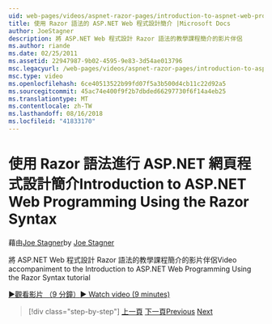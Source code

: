 ```yaml
---
uid: web-pages/videos/aspnet-razor-pages/introduction-to-aspnet-web-programming-using-the-razor-syntax
title: 使用 Razor 語法的 ASP.NET Web 程式設計簡介 |Microsoft Docs
author: JoeStagner
description: 將 ASP.NET Web 程式設計 Razor 語法的教學課程簡介的影片伴侶
ms.author: riande
ms.date: 02/25/2011
ms.assetid: 22947987-9b02-4595-9e83-3d54ae013796
msc.legacyurl: /web-pages/videos/aspnet-razor-pages/introduction-to-aspnet-web-programming-using-the-razor-syntax
msc.type: video
ms.openlocfilehash: 6ce40513522b99fd07f5a3b500d4cb11c22d92a5
ms.sourcegitcommit: 45ac74e400f9f2b7dbded66297730f6f14a4eb25
ms.translationtype: MT
ms.contentlocale: zh-TW
ms.lasthandoff: 08/16/2018
ms.locfileid: "41833170"
---
```

<a name="introduction-to-aspnet-web-programming-using-the-razor-syntax"></a><span data-ttu-id="7f672-103">使用 Razor 語法進行 ASP.NET 網頁程式設計簡介</span><span class="sxs-lookup"><span data-stu-id="7f672-103">Introduction to ASP.NET Web Programming Using the Razor Syntax</span></span>
====================
<span data-ttu-id="7f672-104">藉由[Joe Stagner](https://github.com/JoeStagner)</span><span class="sxs-lookup"><span data-stu-id="7f672-104">by [Joe Stagner](https://github.com/JoeStagner)</span></span>

<span data-ttu-id="7f672-105">將 ASP.NET Web 程式設計 Razor 語法的教學課程簡介的影片伴侶</span><span class="sxs-lookup"><span data-stu-id="7f672-105">Video accompaniment to the Introduction to ASP.NET Web Programming Using the Razor Syntax tutorial</span></span>

[<span data-ttu-id="7f672-106">&#9654;觀看影片 （9 分鐘）</span><span class="sxs-lookup"><span data-stu-id="7f672-106">&#9654; Watch video (9 minutes)</span></span>](https://channel9.msdn.com/Blogs/ASP-NET-Site-Videos/introduction-to-aspnet-web-programming-using-the-razor-syntax)

> [!div class="step-by-step"]
> <span data-ttu-id="7f672-107">[上一頁](getting-started-with-webmatrix-and-aspnet-web-pages.md)
> [下一頁](creating-a-consistent-look-part-1.md)</span><span class="sxs-lookup"><span data-stu-id="7f672-107">[Previous](getting-started-with-webmatrix-and-aspnet-web-pages.md)
[Next](creating-a-consistent-look-part-1.md)</span></span>
